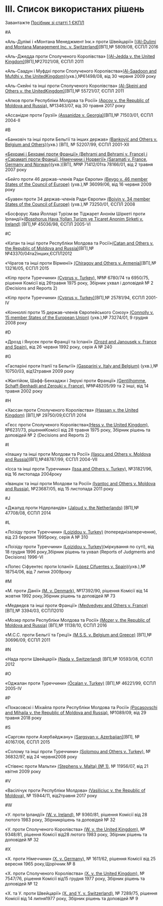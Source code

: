 # III. Список використаних рішень


<div class="eoz-wrap">
  <div class="eoz-text">
    <p style="margin-bottom: 0;">Завантажте <a href="./Guide_on_Article 1_UKR.pdf" target="_blank">Посібник зі статті 1 ЄКПЛ</a></p>
  </div>
</div>

#A

«Аль-Дулімі і «Монтана Менеджмент Інк.» проти Швейцарії» [[(Al-Dulimi and Montana Management Inc. v. Switzerland)](http://www.hudoc.echr.coe.int/eng?i=001-164515)[ВП],№ 5809/08, ЄСПЛ 2016

«Аль-Джедда проти Сполученого Королівства» [[(Al-Jedda v. the United Kingdom)](http://hudoc.echr.coe.int/eng?i=001-105612)[ВП],№27021/08, ЄСПЛ 2011

«Аль-Саадун і Муфдхі проти Сполученого Королівства»[(Al-Saadoon and Mufdhi v. the United](http://hudoc.echr.coe.int/eng?i=001-93398)[Kingdom)](http://hudoc.echr.coe.int/eng?i=001-93398)(ухв.),№61498/08, від 30 червня 2009 року

«Аль-Скейні та інші проти Сполученого Королівства» [(Al-Skeini and Others v. the United](http://hudoc.echr.coe.int/eng?i=001-105606)[Kingdom)](http://hudoc.echr.coe.int/eng?i=001-105606)[ВП],№ 55721/07, ЄСПЛ 2011



«Апков проти Республіки Молдова та Росії» [(Apcov v. the Republic of Moldova and Russia),](http://hudoc.echr.coe.int/eng?i=001-173798) №13463/07, від 30 травня 2017 року

«Ассанідзе проти Грузії» [(Assanidze v. Georgia)](http://hudoc.echr.coe.int/eng?i=001-61875)[ВП],№ 71503/01, ЄСПЛ 2004-II

#B

«Банковіч та інші проти Бельгії та інших держав» [(Banković and Others v. Belgium and Others)](http://hudoc.echr.coe.int/eng?i=001-22099)(ухв.) [ВП], № 52207/99, ЄСПЛ 2001-XII

[«Бехрамі і Бехрамі проти Франції» (Behrami and Behrami v. France) і «Сараматі проти Франції, Німеччини і Норвегії»  (Saramati v. France, Germany and Norway)](http://hudoc.echr.coe.int/eng?i=001-80830)(ухв.)[ВП], №№ 71412/01та 78166/01, від 2 травня 2007 року

«Бейго проти 46 держав-членів Ради Європи» [(Beygo v. 46 member States of the Council of Europe)](http://hudoc.echr.coe.int/eng?i=001-93341) (ухв.),№ 36099/06, від 16 червня 2009 року

«Буавен проти 34 держав-членів Ради Європи» [(Boivin v. 34 member States of the Council of Europe)](http://hudoc.echr.coe.int/eng?i=001-91461) (ухв.),№ 73250/01, ЄСПЛ 2008

«Босфорус Хава Йолларі Турізм ве Тіджарет Анонім Шіркеті проти Ірландії»[(Bosphorus Hava Yolları Turizm ve Ticaret Anonim Şirketi v. Ireland)](http://hudoc.echr.coe.int/eng?i=001-69564) [ВП],№ 45036/98, ЄСПЛ 2005-VI

#C

«Катан та інші проти Республіки Молдова та Росії»[(Catan and Others v. the Republic of Moldova and Russia)](http://hudoc.echr.coe.int/eng?i=001-114082)[ВП],№№43370/04та2інших,ЄСПЛ2012

«Чірагов та інші проти Вірменії» [(Chiragov and Others v. Armenia)](http://hudoc.echr.coe.int/eng?i=001-155353)[ВП],№ 13216/05, ЄСПЛ 2015

«Кіпр проти Туреччини» [(Cyprus v. Turkey),](http://hudoc.echr.coe.int/eng?i=001-74811) №№ 6780/74 та 6950/75, рішення Комісії від 26травня 1975 року, Збірник ухвал і доповідей № 2 (Decisions and Reports 2)

«Кіпр проти Туреччини» [(Cyprus v. Turkey)](http://hudoc.echr.coe.int/eng?i=001-59454)[ВП],№ 25781/94, ЄСПЛ 2001-IV

«Конноллі проти 15 держав-членів Європейського Союзу» [(Connolly v. 15 member States of the European Union)](http://hudoc.echr.coe.int/eng?i=001-90864) (ухв.),№ 73274/01, 9 грудня 2008 року

#D

«Дрозд і Янусек проти Франції та Іспанії» [(Drozd and Janousek v. France and Spain),](http://hudoc.echr.coe.int/eng?i=001-57774) від 26 червня 1992 року, серія A № 240

#G

«Гаспаріні проти Італії та Бельгії» [(Gasparini v. Italy and Belgium)](http://hudoc.echr.coe.int/eng?i=001-92899) (ухв.),№ 10750/03, від12травня 2009 року

«Жантійом, Шафф-Бенхаджи і Зерукі проти Франції» [(Gentilhomme, Schaff-Benhadji and Zerouki v. France)](http://hudoc.echr.coe.int/eng?i=001-65008), №№48205/99 та 2 інші, від 14 травня 2002 року

#H

«Хассан проти Сполученого Королівства» [(Hassan v. the United Kingdom)](http://hudoc.echr.coe.int/eng?i=001-146501) [ВП],№ 29750/09,ЄСПЛ 2014

«Гесс проти Сполученого Королівства»[(Hess v. the United Kingdom),](http://hudoc.echr.coe.int/eng?i=001-70003) №6231/73, рішенняКомісії від 28 травня 1975 року, Збірник рішень та доповідей № 2 (Decisions and Reports 2)

#I

«Ілашку та інші проти Молдови та Росії» [(Ilaşcu and Others v. Moldova and Russia)](http://hudoc.echr.coe.int/eng?i=001-61886)[ВП],№48787/99, ЄСПЛ 2004-VII

«Ісса та інші проти Туреччини» [(Issa and Others v. Turkey),](http://hudoc.echr.coe.int/eng?i=001-67460) №31821/96, від 16 листопада 2004року

«Іванцок та інші проти Молдови та Росії» [(Ivanţoc and Others v. Moldova and Russia),](http://hudoc.echr.coe.int/eng?i=001-107480) №23687/05, від 15 листопада 2011 року

#J

«Джалуд проти Нідерландів» [(Jaloud v. the Netherlands)](http://hudoc.echr.coe.int/eng?i=001-148367) [ВП],№ 47708/08, ЄСПЛ 2014

#L

«Лоізіду проти Туреччини» [(Loizidou v. Turkey)](http://hudoc.echr.coe.int/eng?i=001-57920) (попереднізаперечення), від 23 березня 1995року, серія A № 310

«Лоізіду проти Туреччини» [(Loizidou v. Turkey)](http://hudoc.echr.coe.int/eng?i=001-58007)(міркування по суті), від 18 грудня 1996 року,Збірник рішень та ухвал (Reports of Judgments and Decisions) 1996-VI

«Лопес Сіфуентес проти Іспанії» [(López Cifuentes v. Spain)](http://hudoc.echr.coe.int/eng?i=001-93839)(ухв.),№ 18754/06, від 7 липня 2009року

#M

«М. проти Данії» [(M. v. Denmark),](http://hudoc.echr.coe.int/eng?i=001-1390) №17392/90, рішення Комісії від 14 жовтня 1992 року,Збірник рішень та доповідей № 73

«Медведєв та інші проти Франції» [(Medvedyev and Others v. France)](http://hudoc.echr.coe.int/eng?i=001-97979) [ВП],№ 3394/03, ЄСПЛ2010

«Мозер проти Республіки Молдова та Росії» [(Mozer v. the Republic of Moldova and Russia)](http://hudoc.echr.coe.int/eng?i=001-161055) [ВП],№ 11138/10, ЄСПЛ 2016

«М.С.С. проти Бельгії та Греції» [(M.S.S. v. Belgium and Greece)](http://hudoc.echr.coe.int/eng?i=001-103050) [ВП],№ 30696/09, ЄСПЛ 2011

#N

«Нада проти Швейцарії» [(Nada v. Switzerland)](http://hudoc.echr.coe.int/eng?i=001-113118) [ВП],№ 10593/08, ЄСПЛ 2012

#O

«Оджалан проти Туреччини» [(Öcalan v. Turkey)](http://hudoc.echr.coe.int/eng?i=001-69022) [ВП],№ 46221/99, ЄСПЛ 2005-IV

#P

«Покасовскі і Міхайла проти Республіки Молдова та Росії» [(Pocasovschi and Mihaila v. the Republic of Moldova and Russia)](http://hudoc.echr.coe.int/fre?i=001-183205), №1089/09, від 29 травня 2018 року

#S

«Саргсян проти Азербайджану» [(Sargsyan v. Azerbaijan)](http://hudoc.echr.coe.int/eng?i=001-155662)[ВП], № 40167/06, ЄСПЛ 2015

«Солому та інші проти Туреччини» [(Solomou and Others v. Turkey),](http://hudoc.echr.coe.int/eng?i=001-87144) № 36832/97, від 24 червня2008 року

«Стівенс проти Мальти» [(Stephens v. Malta) (№ 1),](http://hudoc.echr.coe.int/eng?i=001-92351) № 11956/07, від 21 квітня 2009 року

#V

«Васілічук проти Республіки Молдова» [(Vasiliciuc v. the Republic of Moldova),](http://hudoc.echr.coe.int/eng?i=001-173256) № 15944/11, від2травня 2017 року

#W

«У. проти Ірландії» [(W. v. Ireland),](http://hudoc.echr.coe.int/eng?i=001-73743) № 9360/81, рішення Комісії від 28 лютого 1983 року, Збірникрішень та доповідей № 32

«У. проти Сполученого Королівства» [(W. v. the United Kingdom),](http://hudoc.echr.coe.int/eng?i=001-74066) № 9348/81, рішення Комісії від28 лютого 1983 року, Збірник рішень та доповідей № 32

#X

«Х. проти Німеччини» [(X. v. Germany),](http://hudoc.echr.coe.int/eng?i=001-82912) № 1611/62, рішення Комісії від 25 вересня 1965 року,Щорічник № 8

«Х. проти Сполученого Королівства» [(X. v. the United Kingdom),](http://hudoc.echr.coe.int/eng?i=001-74380) № 7547/76, рішення Комісії від15 грудня 1977 року, Збірник рішень та доповідей № 12

«Х. та У. проти Швейцарії» [(X. and Y. v. Switzerland),](http://hudoc.echr.coe.int/eng?i=001-74512) № 7289/75, рішення Комісії від 14 липня1977 року, Збірник рішень та доповідей № 9